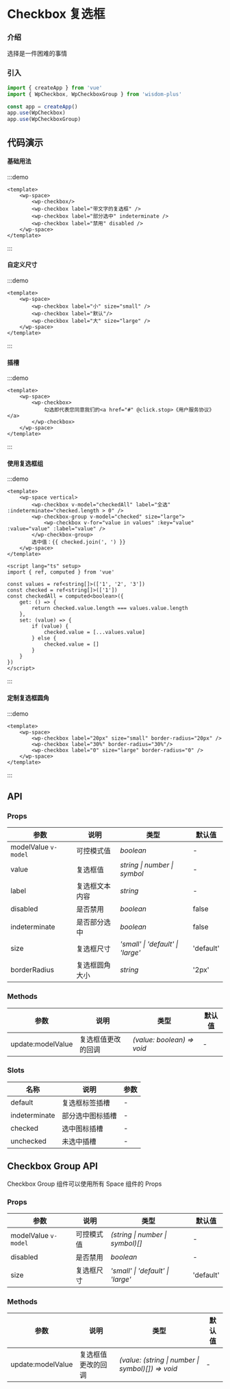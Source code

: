 # Checkbox 复选框

### 介绍

选择是一件困难的事情

### 引入

```js
import { createApp } from 'vue'
import { WpCheckbox, WpCheckboxGroup } from 'wisdom-plus'

const app = createApp()
app.use(WpCheckbox)
app.use(WpCheckboxGroup)
```

## 代码演示

#### 基础用法

:::demo
```vue
<template>
    <wp-space>
        <wp-checkbox/>
        <wp-checkbox label="带文字的复选框" />
        <wp-checkbox label="部分选中" indeterminate />
        <wp-checkbox label="禁用" disabled />
    </wp-space>
</template>
```
:::

#### 自定义尺寸

:::demo
```vue
<template>
    <wp-space>
        <wp-checkbox label="小" size="small" />
        <wp-checkbox label="默认"/>
        <wp-checkbox label="大" size="large" />
    </wp-space>
</template>
```
:::

#### 插槽

:::demo
```vue
<template>
    <wp-space>
        <wp-checkbox>
            勾选即代表您同意我们的<a href="#" @click.stop>《用户服务协议》</a>
        </wp-checkbox>
    </wp-space>
</template>
```
:::

#### 使用复选框组

:::demo
```vue
<template>
    <wp-space vertical>
        <wp-checkbox v-model="checkedAll" label="全选" :indeterminate="checked.length > 0" />
        <wp-checkbox-group v-model="checked" size="large">
            <wp-checkbox v-for="value in values" :key="value" :value="value" :label="value" />
        </wp-checkbox-group>
        选中值：{{ checked.join(', ') }}
    </wp-space>
</template>

<script lang="ts" setup>
import { ref, computed } from 'vue'

const values = ref<string[]>(['1', '2', '3'])
const checked = ref<string[]>(['1'])
const checkedAll = computed<boolean>({
    get: () => {
        return checked.value.length === values.value.length
    },
    set: (value) => {
        if (value) {
            checked.value = [...values.value]
        } else {
            checked.value = []
        }
    }
})
</script>
```
:::

#### 定制复选框圆角

:::demo
```vue
<template>
    <wp-space>
        <wp-checkbox label="20px" size="small" border-radius="20px" />
        <wp-checkbox label="30%" border-radius="30%"/>
        <wp-checkbox label="0" size="large" border-radius="0" />
    </wp-space>
</template>
```
:::

## API

### Props

| 参数      | 说明           | 类型                                                                | 默认值 |
| --------- | -------------- | ------------------------------------------------------------------- | ------ |
| modelValue `v-model`   | 可控模式值       | _boolean_          | -     |
| value     | 复选框值   | _string \| number \| symbol_           | -      |
| label | 复选框文本内容 | _string_ | - |
| disabled | 是否禁用 | _boolean_ | false |
| indeterminate | 是否部分选中 | _boolean_ | false |
| size | 复选框尺寸 | _'small' \| 'default' \| 'large'_ | 'default' |
| borderRadius | 复选框圆角大小 | _string_ | '2px' |

### Methods

| 参数      | 说明           | 类型                                                                | 默认值 |
| --------- | -------------- | ------------------------------------------------------------------- | ------ |
| update:modelValue      | 复选框值更改的回调       | _(value: boolean) => void_          | -     |

### Slots

| 名称    | 说明     | 参数 |
| ------- | -------- | --- |
| default | 复选框标签插槽 | - |
| indeterminate | 部分选中图标插槽 | - |
| checked | 选中图标插槽 | - |
| unchecked | 未选中插槽 | - |

## Checkbox Group API

Checkbox Group 组件可以使用所有 Space 组件的 Props

### Props

| 参数      | 说明           | 类型                                                                | 默认值 |
| --------- | -------------- | ------------------------------------------------------------------- | ------ |
| modelValue `v-model`   | 可控模式值       | _(string \| number \| symbol)[]_          | -     |
| disabled     | 是否禁用   | _boolean_           | -      |
| size | 复选框尺寸 | _'small' \| 'default' \| 'large'_ | 'default' |

### Methods

| 参数      | 说明           | 类型                                                                | 默认值 |
| --------- | -------------- | ------------------------------------------------------------------- | ------ |
| update:modelValue      | 复选框值更改的回调       | _(value: (string \| number \| symbol)[]) => void_          | -     |